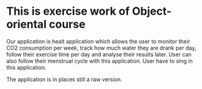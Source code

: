 # This is exercise work of Object-oriental course


Our application is healt application which allows the user to monitor their CO2 consumption per week, 
track how much water they are drank per day, follow their exercise time per day and analyse their results later. 
User can also follow their menstrual cycle with this application. User have to sing in this application.

The application is in places still a raw version.
